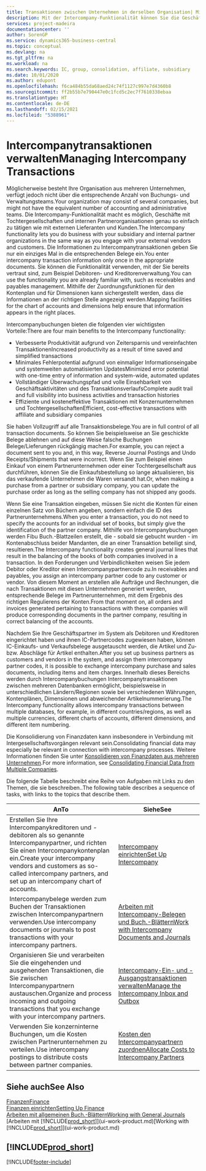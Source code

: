 ```yaml
---
title: Transaktionen zwischen Unternehmen in derselben Organisation| Microsoft Docs
description: Mit der Intercompany-Funktionalität können Sie die Geschäftsvorgänge und - transaktionen zwischen Unternehmen innerhalb derselben Organisation vereinfachen.
services: project-madeira
documentationcenter: ''
author: SorenGP
ms.service: dynamics365-business-central
ms.topic: conceptual
ms.devlang: na
ms.tgt_pltfrm: na
ms.workload: na
ms.search.keywords: IC, group, consolidation, affiliate, subsidiary
ms.date: 10/01/2020
ms.author: edupont
ms.openlocfilehash: f6ca484b55da68aed24c74f1127c997e7d4360b8
ms.sourcegitcommit: ff2b55b7e790447e0c1fcd5c2ec7f7610338ebaa
ms.translationtype: HT
ms.contentlocale: de-DE
ms.lasthandoff: 02/15/2021
ms.locfileid: "5388961"
---
```

# <a name="managing-intercompany-transactions"></a><span data-ttu-id="8b7e8-103">Intercompanytransaktionen verwalten</span><span class="sxs-lookup"><span data-stu-id="8b7e8-103">Managing Intercompany Transactions</span></span>
<span data-ttu-id="8b7e8-104">Möglicherweise besteht Ihre Organisation aus mehreren Unternehmen, verfügt jedoch nicht über die entsprechende Anzahl von Buchungs- und Verwaltungsteams.</span><span class="sxs-lookup"><span data-stu-id="8b7e8-104">Your organization may consist of several companies, but might not have the equivalent number of accounting and administrative teams.</span></span> <span data-ttu-id="8b7e8-105">Die Intercompany-Funktionalität macht es möglich, Geschäfte mit Tochtergesellschaften und internen Partnerorganisationen genau so einfach zu tätigen wie mit externen Lieferanten und Kunden.</span><span class="sxs-lookup"><span data-stu-id="8b7e8-105">The Intercompany functionality lets you do business with your subsidiary and internal partner organizations in the same way as you engage with your external vendors and customers.</span></span> <span data-ttu-id="8b7e8-106">Die Informationen zu Intercompanytransaktionen geben Sie nur ein einziges Mal in die entsprechenden Belege ein.</span><span class="sxs-lookup"><span data-stu-id="8b7e8-106">You enter intercompany transaction information only once in the appropriate documents.</span></span> <span data-ttu-id="8b7e8-107">Sie können die Funktionalität verwenden, mit der Sie bereits vertraut sind, zum Beispiel Debitoren- und Kreditorenverwaltung.</span><span class="sxs-lookup"><span data-stu-id="8b7e8-107">You can use the functionality you are already familiar with, such as receivables and payables management.</span></span> <span data-ttu-id="8b7e8-108">Mithilfe der Zuordnungsfunktionen für den Kontenplan und für Dimensionen kann sichergestellt werden, dass die Informationen an der richtigen Stelle angezeigt werden.</span><span class="sxs-lookup"><span data-stu-id="8b7e8-108">Mapping facilities for the chart of accounts and dimensions help ensure that information appears in the right places.</span></span>  

<span data-ttu-id="8b7e8-109">Intercompanybuchungen bieten die folgenden vier wichtigsten Vorteile:</span><span class="sxs-lookup"><span data-stu-id="8b7e8-109">There are four main benefits to the Intercompany functionality:</span></span>  

- <span data-ttu-id="8b7e8-110">Verbesserte Produktivität aufgrund von Zeitersparnis und vereinfachten Transaktionen</span><span class="sxs-lookup"><span data-stu-id="8b7e8-110">Increased productivity as a result of time saved and simplified transactions</span></span>  
- <span data-ttu-id="8b7e8-111">Minimales Fehlerpotential aufgrund von einmaliger Informationseingabe und systemweiten automatisierten Updates</span><span class="sxs-lookup"><span data-stu-id="8b7e8-111">Minimized error potential with one-time entry of information and system-wide, automated updates</span></span>  
- <span data-ttu-id="8b7e8-112">Vollständiger Überwachungspfad und volle Einsehbarkeit von Geschäftsaktivitäten und des Transaktionsverlaufs</span><span class="sxs-lookup"><span data-stu-id="8b7e8-112">Complete audit trail and full visibility into business activities and transaction histories</span></span>  
- <span data-ttu-id="8b7e8-113">Effiziente und kosteneffektive Transaktionen mit Konzernunternehmen und Tochtergesellschaften</span><span class="sxs-lookup"><span data-stu-id="8b7e8-113">Efficient, cost-effective transactions with affiliate and subsidiary companies</span></span>  

<span data-ttu-id="8b7e8-114">Sie haben Vollzugriff auf alle Transaktionsbelege.</span><span class="sxs-lookup"><span data-stu-id="8b7e8-114">You are in full control of all transaction documents.</span></span> <span data-ttu-id="8b7e8-115">So können Sie beispielsweise an Sie geschickte Belege ablehnen und auf diese Weise falsche Buchungen Belege/Lieferungen rückgängig machen.</span><span class="sxs-lookup"><span data-stu-id="8b7e8-115">For example, you can reject a document sent to you and, in this way, Reverse Journal Postings and Undo Receipts/Shipments that were incorrect.</span></span> <span data-ttu-id="8b7e8-116">Wenn Sie zum Beispiel einen Einkauf von einem Partnerunternehmen oder einer Tochtergesellschaft aus durchführen, können Sie die Einkaufsbestellung so lange aktualisieren, bis das verkaufende Unternehmen die Waren versandt hat.</span><span class="sxs-lookup"><span data-stu-id="8b7e8-116">Or, when making a purchase from a partner or subsidiary company, you can update the purchase order as long as the selling company has not shipped any goods.</span></span>  

<span data-ttu-id="8b7e8-117">Wenn Sie eine Transaktion eingeben, müssen Sie nicht die Konten für einen einzelnen Satz von Büchern angeben, sondern einfach die ID des Partnerunternehmens.</span><span class="sxs-lookup"><span data-stu-id="8b7e8-117">When you enter a transaction, you do not need to specify the accounts for an individual set of books, but simply give the identification of the partner company.</span></span> <span data-ttu-id="8b7e8-118">Mithilfe von Intercompanybuchungen werden Fibu Buch.-Blattzeilen erstellt, die - sobald sie gebucht wurden - im Kontenabschluss beider Mandanten, die an einer Transaktion beteiligt sind, resultieren.</span><span class="sxs-lookup"><span data-stu-id="8b7e8-118">The Intercompany functionality creates general journal lines that result in the balancing of the books of both companies involved in a transaction.</span></span> <span data-ttu-id="8b7e8-119">In den Forderungen und Verbindlichkeiten weisen Sie jedem Debitor oder Kreditor einen Intercompanypartnercode zu.</span><span class="sxs-lookup"><span data-stu-id="8b7e8-119">In receivables and payables, you assign an intercompany partner code to any customer or vendor.</span></span> <span data-ttu-id="8b7e8-120">Von diesem Moment an erstellen alle Aufträge und Rechnungen, die nach Transaktionen mit diesen Unternehmen generiert werden, entsprechende Belege im Partnerunternehmen, mit dem Ergebnis des richtigen Regulierens der Konten.</span><span class="sxs-lookup"><span data-stu-id="8b7e8-120">From that moment on, all orders and invoices generated pertaining to transactions with these companies will produce corresponding documents in the partner company, resulting in correct balancing of the accounts.</span></span>  

 <span data-ttu-id="8b7e8-121">Nachdem Sie Ihre Geschäftspartner im System als Debitoren und Kreditoren eingerichtet haben und ihnen IC-Partnercodes zugewiesen haben, können IC-Einkaufs- und Verkaufsbelege ausgetauscht werden, die Artikel und Zu- bzw. Abschläge für Artikel enthalten.</span><span class="sxs-lookup"><span data-stu-id="8b7e8-121">After you set up business partners as customers and vendors in the system, and assign them intercompany partner codes, it is possible to exchange intercompany purchase and sales documents, including items and item charges.</span></span> <span data-ttu-id="8b7e8-122">Innerhalb dieses Bereichs werden durch Intercompanybuchungen Intercompanytransaktionen zwischen mehreren Datenbanken ermöglicht, beispielsweise in unterschiedlichen Ländern/Regionen sowie bei verschiedenen Währungen, Kontenplänen, Dimensionen und abweichender Artikelnummerierung.</span><span class="sxs-lookup"><span data-stu-id="8b7e8-122">The Intercompany functionality allows intercompany transactions between multiple databases, for example, in different countries/regions, as well as multiple currencies, different charts of accounts, different dimensions, and different item numbering.</span></span>  

<span data-ttu-id="8b7e8-123">Die Konsolidierung von Finanzdaten kann insbesondere in Verbindung mit Intergesellschaftsvorgängen relevant sein.</span><span class="sxs-lookup"><span data-stu-id="8b7e8-123">Consolidating financial data may especially be relevant in connection with intercompany processes.</span></span> <span data-ttu-id="8b7e8-124">Weitere Informationen finden Sie unter [Konsolidieren von Finanzdaten aus mehreren Unternehmen](finance-consolidated-company-reporting.md).</span><span class="sxs-lookup"><span data-stu-id="8b7e8-124">For more information, see [Consolidating Financial Data from Multiple Companies](finance-consolidated-company-reporting.md).</span></span>

<span data-ttu-id="8b7e8-125">Die folgende Tabelle beschreibt eine Reihe von Aufgaben mit Links zu den Themen, die sie beschreiben..</span><span class="sxs-lookup"><span data-stu-id="8b7e8-125">The following table describes a sequence of tasks, with links to the topics that describe them.</span></span>

|<span data-ttu-id="8b7e8-126">An</span><span class="sxs-lookup"><span data-stu-id="8b7e8-126">To</span></span> |<span data-ttu-id="8b7e8-127">Siehe</span><span class="sxs-lookup"><span data-stu-id="8b7e8-127">See</span></span>|
|---|---|
|<span data-ttu-id="8b7e8-128">Erstellen Sie Ihre Intercompanykreditoren und -debitoren als so genannte Intercompanypartner, und richten Sie einen Intercompanykontenplan ein.</span><span class="sxs-lookup"><span data-stu-id="8b7e8-128">Create your intercompany vendors and customers as so-called intercompany partners, and set up an intercompany chart of accounts.</span></span>|[<span data-ttu-id="8b7e8-129">Intercompany einrichten</span><span class="sxs-lookup"><span data-stu-id="8b7e8-129">Set Up Intercompany</span></span>](intercompany-how-setup.md)|
|<span data-ttu-id="8b7e8-130">Intercompanybelege werden zum Buchen der Transaktionen zwischen Intercompanypartnern verwenden.</span><span class="sxs-lookup"><span data-stu-id="8b7e8-130">Use intercompany documents or journals to post transactions with your intercompany partners.</span></span>|[<span data-ttu-id="8b7e8-131">Arbeiten mit Intercompany-Belegen und Buch.-Blättern</span><span class="sxs-lookup"><span data-stu-id="8b7e8-131">Work with Intercompany Documents and Journals</span></span>](intercompany-how-work-documents-journals.md)|
|<span data-ttu-id="8b7e8-132">Organisieren Sie und verarbeiten Sie die eingehenden und ausgehenden Transaktionen, die Sie zwischen Intercompanypartnern austauschen.</span><span class="sxs-lookup"><span data-stu-id="8b7e8-132">Organize and process incoming and outgoing transactions that you exchange with your intercompany partners.</span></span>|[<span data-ttu-id="8b7e8-133">Intercompany-Ein- und -Ausgangstransaktionen verwalten</span><span class="sxs-lookup"><span data-stu-id="8b7e8-133">Manage the Intercompany Inbox and Outbox</span></span>](intercompany-how-manage-intercompany-inbox.md)|
|<span data-ttu-id="8b7e8-134">Verwenden Sie konzerninterne Buchungen, um die Kosten zwischen Partnerunternehmen zu verteilen.</span><span class="sxs-lookup"><span data-stu-id="8b7e8-134">Use intercompany postings to distribute costs between partner companies.</span></span>|[<span data-ttu-id="8b7e8-135">Kosten den Intercompanypartnern zuordnen</span><span class="sxs-lookup"><span data-stu-id="8b7e8-135">Allocate Costs to Intercompany Partners</span></span>](intercompany-allocate-costs.md)|

## <a name="see-also"></a><span data-ttu-id="8b7e8-136">Siehe auch</span><span class="sxs-lookup"><span data-stu-id="8b7e8-136">See Also</span></span>
[<span data-ttu-id="8b7e8-137">Finanzen</span><span class="sxs-lookup"><span data-stu-id="8b7e8-137">Finance</span></span>](finance.md)  
[<span data-ttu-id="8b7e8-138">Finanzen einrichten</span><span class="sxs-lookup"><span data-stu-id="8b7e8-138">Setting Up Finance</span></span>](finance-setup-finance.md)  
[<span data-ttu-id="8b7e8-139">Arbeiten mit allgemeinen Buch.-Blättern</span><span class="sxs-lookup"><span data-stu-id="8b7e8-139">Working with General Journals</span></span>](ui-work-general-journals.md)  
<span data-ttu-id="8b7e8-140">[Arbeiten mit [!INCLUDE[prod_short](includes/prod_short.md)]](ui-work-product.md)</span><span class="sxs-lookup"><span data-stu-id="8b7e8-140">[Working with [!INCLUDE[prod_short](includes/prod_short.md)]](ui-work-product.md)</span></span>

## [!INCLUDE[prod_short](includes/free_trial_md.md)]  


[!INCLUDE[footer-include](includes/footer-banner.md)]